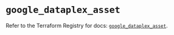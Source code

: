 # `google_dataplex_asset`

Refer to the Terraform Registry for docs: [`google_dataplex_asset`](https://registry.terraform.io/providers/hashicorp/google/5.24.0/docs/resources/dataplex_asset).
